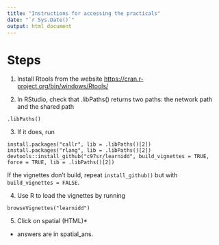 ```yaml
---
title: "Instructions for accessing the practicals"
date: "`r Sys.Date()`"
output: html_document
---
```

# Steps
1. Install Rtools from the website https://cran.r-project.org/bin/windows/Rtools/

2. In RStudio, check that .libPaths() returns two paths: the network path and the shared path
```{r, eval=FALSE}
.libPaths()
```

3. If it does, run
```{r, eval=FALSE}
install.packages("callr", lib = .libPaths()[2])
install.packages("rlang", lib = .libPaths()[2])
devtools::install_github("c97sr/learnidd", build_vignettes = TRUE, force = TRUE, lib = .libPaths()[2])
```
If the vignettes don’t build, repeat `install_github()` but with `build_vignettes = FALSE`.

4. Use R to load the vignettes by running
```{r, eval=FALSE}
browseVignettes("learnidd")
```

5. Click on spatial (HTML)*

* answers are in spatial_ans.
